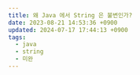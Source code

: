 ```yaml
---
title: 왜 Java 에서 String 은 불변인가?
date: 2023-08-21 14:53:36 +0900
updated: 2024-07-17 17:44:13 +0900
tags:
  - java
  - string
  - 미완
---
```


